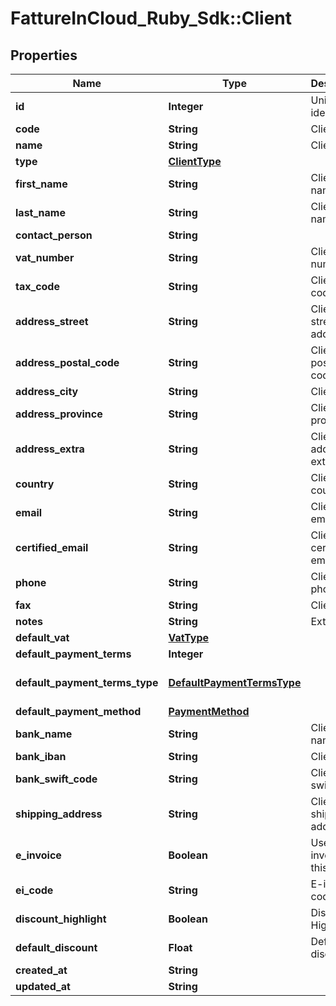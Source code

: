 # FattureInCloud_Ruby_Sdk::Client

## Properties

| Name | Type | Description | Notes |
| ---- | ---- | ----------- | ----- |
| **id** | **Integer** | Unique identifier | [optional] |
| **code** | **String** | Client code. | [optional] |
| **name** | **String** | Client name | [optional] |
| **type** | [**ClientType**](ClientType.md) |  | [optional] |
| **first_name** | **String** | Client first name. | [optional] |
| **last_name** | **String** | Client last name. | [optional] |
| **contact_person** | **String** |  | [optional] |
| **vat_number** | **String** | Client vat number | [optional] |
| **tax_code** | **String** | Client tax code. | [optional] |
| **address_street** | **String** | Client street address. | [optional] |
| **address_postal_code** | **String** | Client postal code. | [optional] |
| **address_city** | **String** | Client city. | [optional] |
| **address_province** | **String** | Client province. | [optional] |
| **address_extra** | **String** | Client address extra info. | [optional] |
| **country** | **String** | Client country | [optional] |
| **email** | **String** | Client email. | [optional] |
| **certified_email** | **String** | Client certified email. | [optional] |
| **phone** | **String** | Client phone. | [optional] |
| **fax** | **String** | Client fax. | [optional] |
| **notes** | **String** | Extra notes. | [optional] |
| **default_vat** | [**VatType**](VatType.md) |  | [optional] |
| **default_payment_terms** | **Integer** |  | [optional] |
| **default_payment_terms_type** | [**DefaultPaymentTermsType**](DefaultPaymentTermsType.md) |  | [optional][default to &#39;standard&#39;] |
| **default_payment_method** | [**PaymentMethod**](PaymentMethod.md) |  | [optional] |
| **bank_name** | **String** | Client bank name. | [optional] |
| **bank_iban** | **String** | Client iban. | [optional] |
| **bank_swift_code** | **String** | Client bank swift code. | [optional] |
| **shipping_address** | **String** | Client shipping address. | [optional] |
| **e_invoice** | **Boolean** | Use e-invoices for this entity | [optional] |
| **ei_code** | **String** | E-invoice code | [optional] |
| **discount_highlight** | **Boolean** | Discount Highlight. | [optional] |
| **default_discount** | **Float** | Default discount. | [optional] |
| **created_at** | **String** |  | [optional] |
| **updated_at** | **String** |  | [optional] |

